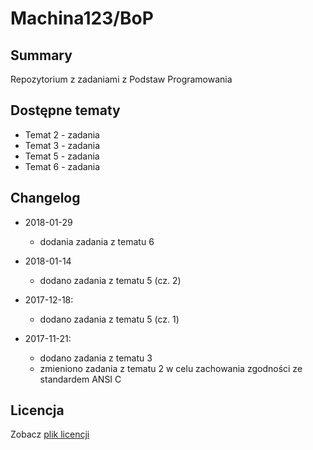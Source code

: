 # Machina123/BoP
## Summary
Repozytorium z zadaniami z Podstaw Programowania

## Dostępne tematy
* Temat 2 - zadania
* Temat 3 - zadania
* Temat 5 - zadania
* Temat 6 - zadania

## Changelog
* 2018-01-29
    * dodania zadania z tematu 6
    
* 2018-01-14
    * dodano zadania z tematu 5 (cz. 2)
    
* 2017-12-18:
    * dodano zadania z tematu 5 (cz. 1)
    
* 2017-11-21:
    * dodano zadania z tematu 3
    * zmieniono zadania z tematu 2 w celu zachowania zgodności ze standardem ANSI C

## Licencja
Zobacz [plik licencji](https://github.com/Machina123/BoP/tree/master/LICENSE.md)
